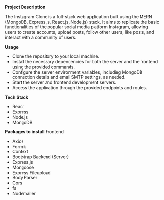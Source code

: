 **Project Description**

The Instagram Clone is a full-stack web application built using the MERN (MongoDB, Express.js, React.js, Node.js) stack. It aims to replicate the basic functionalities of the popular social media platform Instagram, allowing users to create accounts, upload posts, follow other users, like posts, and interact with a community of users.

**Usage**
 - Clone the repository to your local machine.
 - Install the necessary dependencies for both the server and the frontend using the provided commands.
 - Configure the server environment variables, including MongoDB connection details and email SMTP settings, as needed.
 - Start the server and frontend development servers.
 - Access the application through the provided endpoints and routes.

  **Tech Stack**
- React
- Express
- Node.js
- MongoDB

**Packages to install**
Frontend
  - Axios
  - Formik
  - Context
  - Bootstrap
Backend (Server)
  - Express.js
  - Mongoose
  - Express Fileupload
  - Body Parser
  - Cors
  - fs
  - Nodemailer








